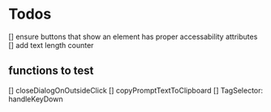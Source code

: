 # Todos

[] ensure buttons that show an element has proper accessability attributes
[] add text length counter

## functions to test

[] closeDialogOnOutsideClick
[] copyPromptTextToClipboard
[] TagSelector: handleKeyDown
